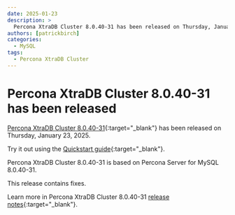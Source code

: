 ```yaml
---
date: 2025-01-23
description: >
  Percona XtraDB Cluster 8.0.40-31 has been released on Thursday, January 23, 2025.
authors: [patrickbirch]
categories:
  - MySQL
tags:
  - Percona XtraDB Cluster
---
```


# Percona XtraDB Cluster 8.0.40-31 has been released

<!-- more -->

[Percona XtraDB Cluster 8.0.40-31](https://docs.percona.com/percona-xtradb-cluster/8.0/){:target="_blank"} has been released on Thursday, January 23, 2025.

Try it out using the [Quickstart guide](https://docs.percona.com/percona-xtradb-cluster/8.0/quickstart-overview.html){:target="_blank"}.

Percona XtraDB Cluster 8.0.40-31 is based on Percona Server for MySQL 8.0.40-31.

This release contains fixes.

Learn more in Percona XtraDB Cluster 8.0.40-31 [release notes](https://docs.percona.com/percona-xtradb-cluster/8.0/release-notes/8.0.40-31.html){:target="_blank"}.

